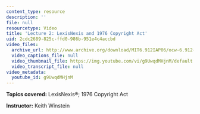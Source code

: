 ```yaml
---
content_type: resource
description: ''
file: null
resourcetype: Video
title: 'Lecture 2: LexisNexis and 1976 Copyright Act'
uid: 2cdc2689-825c-ffd0-986b-951e4c4accbd
video_files:
  archive_url: http://www.archive.org/download/MIT6.912IAP06/ocw-6.912-19jan2006-220k.mp4
  video_captions_file: null
  video_thumbnail_file: https://img.youtube.com/vi/g9UwqdMHjnM/default.jpg
  video_transcript_file: null
video_metadata:
  youtube_id: g9UwqdMHjnM
---
```


**Topics covered:** LexisNexis®; 1976 Copyright Act

**Instructor:** Keith Winstein